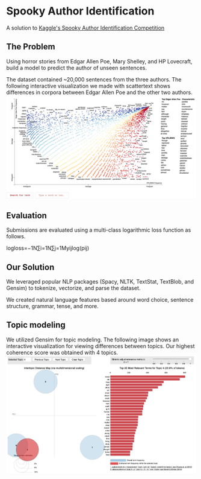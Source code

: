 # Spooky Author Identification
A solution to [Kaggle's Spooky Author Identification Competition](https://www.kaggle.com/c/spooky-author-identification)

## The Problem
Using horror stories from Edgar Allen Poe, Mary Shelley, and HP Lovecraft, build a model to predict the author of unseen sentences.  

The dataset contained ~20,000 sentences from the three authors. The following interactive visualization we made with scattertext shows differences in corpora between Edgar Allen Poe and the other two authors.
![scatterText visualization](scatter_text_vis.png)

## Evaluation
Submissions are evaluated using a multi-class logarithmic loss function as follows.

logloss=−1N∑i=1N∑j=1Myijlog(pij)

## Our Solution
We leveraged popular NLP packages (Spacy, NLTK, TextStat, TextBlob, and Gensim) to tokenize, vectorize, and parse the dataset.

We created natural language features based around word choice, sentence structure, grammar, tense, and more.

## Topic modeling
We utilized Gensim for topic modeling.  The following image shows an interactive visualization for viewing differences between topics.  Our highest coherence score was obtained with 4 topics.
![topicModeling visualization](topic_modeling_vis.png)
